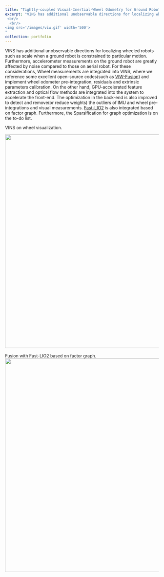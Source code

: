 ```yaml
---
title: "Tightly-coupled Visual-Inertial-Wheel Odometry for Ground Robot"
excerpt: "VINS has additional unobservable directions for localizing wheeled robots such as scale when a ground robot is constrained to particular motion. Furthermore, accelerometer measurements on the ground robot are greatly affected by noise compared to those on aerial robot. For these considerations, Wheel measurements are integrated into VINS, where we reference some excellent open-source codes(such as [VIW-Fusion](https://github.com/TouchDeeper/VIW-Fusion/)) and implement wheel odometer pre-integration, residuals and extrinsic parameters calibration. On the other hand, GPU-accelerated feature extraction and optical flow methods are integrated into the system to accelerate the front-end. The optimization in the back-end is also improved to detect and remove(or reduce weights) the outliers of IMU and wheel pre-integrations and visual measurements. [Fast-LIO2](https://github.com/hku-mars/FAST_LIO) is also integrated based on factor graph. Furthermore, the Sparsification for graph optimization is on the to-do list.
 <br/>
  <br/>
<img src='/images/viw.gif' width='500'>
"
collection: portfolio
---
```


VINS has additional unobservable directions for localizing wheeled robots such as scale when a ground robot is constrained to particular motion. Furthermore, accelerometer measurements on the ground robot are greatly affected by noise compared to those on aerial robot. For these considerations, Wheel measurements are integrated into VINS, where we reference some excellent open-source codes(such as [VIW-Fusion](https://github.com/TouchDeeper/VIW-Fusion/)) and implement wheel odometer pre-integration, residuals and extrinsic parameters calibration. On the other hand, GPU-accelerated feature extraction and optical flow methods are integrated into the system to accelerate the front-end. The optimization in the back-end is also improved to detect and remove(or reduce weights) the outliers of IMU and wheel pre-integrations and visual measurements. [Fast-LIO2](https://github.com/hku-mars/FAST_LIO) is also integrated based on factor graph. Furthermore, the Sparsification for graph optimization is on the to-do list.

 VINS on wheel visualization.
 <div align=center >
     <img src="/images/viw.gif" width="700"/>
 </div>
 <br/>
 Fusion with Fast-LIO2 based on factor graph.
 <div align=center >
     <img src="/images/lviw.gif" width="700"/>
 </div>